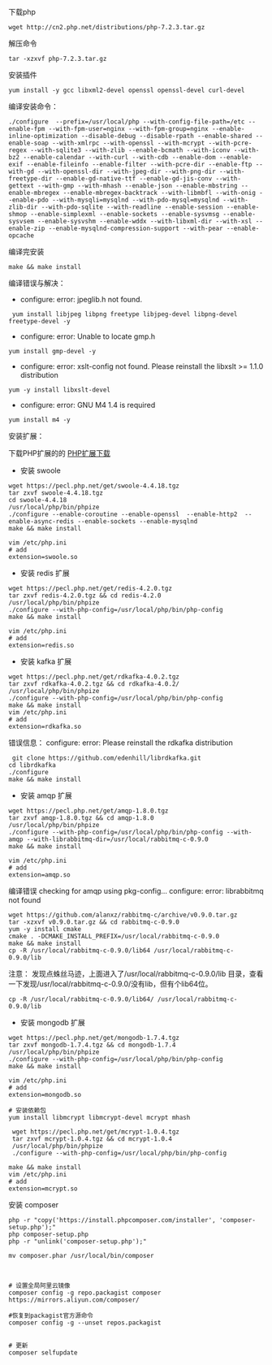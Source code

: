 下载php

```shell
wget http://cn2.php.net/distributions/php-7.2.3.tar.gz
```

解压命令

```shell
tar -xzxvf php-7.2.3.tar.gz
```

安装插件

```shell
yum install -y gcc libxml2-devel openssl openssl-devel curl-devel
```


编译安装命令：
```shell
./configure  --prefix=/usr/local/php --with-config-file-path=/etc --enable-fpm --with-fpm-user=nginx --with-fpm-group=nginx --enable-inline-optimization --disable-debug --disable-rpath --enable-shared --enable-soap --with-xmlrpc --with-openssl --with-mcrypt --with-pcre-regex --with-sqlite3 --with-zlib --enable-bcmath --with-iconv --with-bz2 --enable-calendar --with-curl --with-cdb --enable-dom --enable-exif --enable-fileinfo --enable-filter --with-pcre-dir --enable-ftp --with-gd --with-openssl-dir --with-jpeg-dir --with-png-dir --with-freetype-dir --enable-gd-native-ttf --enable-gd-jis-conv --with-gettext --with-gmp --with-mhash --enable-json --enable-mbstring --enable-mbregex --enable-mbregex-backtrack --with-libmbfl --with-onig --enable-pdo --with-mysqli=mysqlnd --with-pdo-mysql=mysqlnd --with-zlib-dir --with-pdo-sqlite --with-readline --enable-session --enable-shmop --enable-simplexml --enable-sockets --enable-sysvmsg --enable-sysvsem --enable-sysvshm --enable-wddx --with-libxml-dir --with-xsl --enable-zip --enable-mysqlnd-compression-support --with-pear --enable-opcache
```

编译完安装
```shell
make && make install
```




编译错误与解决：

* configure: error: jpeglib.h not found.

```shell
 yum install libjpeg libpng freetype libjpeg-devel libpng-devel freetype-devel -y
```

* configure: error: Unable to locate gmp.h
```shell
yum install gmp-devel -y
```

* configure: error: xslt-config not found. Please reinstall the libxslt >= 1.1.0 distribution
```shell
yum -y install libxslt-devel
```

* configure: error: GNU M4 1.4 is required

```shell
yum install m4 -y
```

安装扩展：

下载PHP扩展的的 [PHP扩展下载](https://pecl.php.net/package-stats.php)

* 安装 swoole
```shell
wget https://pecl.php.net/get/swoole-4.4.18.tgz
tar zxvf swoole-4.4.18.tgz
cd swoole-4.4.18
/usr/local/php/bin/phpize
./configure --enable-coroutine --enable-openssl  --enable-http2  --enable-async-redis --enable-sockets --enable-mysqlnd 
make && make install

vim /etc/php.ini
# add
extension=swoole.so
```

* 安装 redis 扩展
```shell
wget https://pecl.php.net/get/redis-4.2.0.tgz
tar zxvf redis-4.2.0.tgz && cd redis-4.2.0
/usr/local/php/bin/phpize
./configure --with-php-config=/usr/local/php/bin/php-config 
make && make install

vim /etc/php.ini
# add
extension=redis.so
```
* 安装 kafka 扩展
```shell
wget https://pecl.php.net/get/rdkafka-4.0.2.tgz
tar zxvf rdkafka-4.0.2.tgz && cd rdkafka-4.0.2/
/usr/local/php/bin/phpize
./configure --with-php-config=/usr/local/php/bin/php-config 
make && make install
vim /etc/php.ini
# add
extension=rdkafka.so
```
错误信息：
configure: error: Please reinstall the rdkafka distribution

```
 git clone https://github.com/edenhill/librdkafka.git
cd librdkafka
./configure
make && make install
```
* 安装 amqp 扩展
```shell
wget https://pecl.php.net/get/amqp-1.8.0.tgz
tar zxvf amqp-1.8.0.tgz && cd amqp-1.8.0 
/usr/local/php/bin/phpize
./configure --with-php-config=/usr/local/php/bin/php-config --with-amqp --with-librabbitmq-dir=/usr/local/rabbitmq-c-0.9.0
make && make install

vim /etc/php.ini
# add
extension=amqp.so
```

编译错误
checking for amqp using pkg-config... configure: error: librabbitmq not found
```shell
wget https://github.com/alanxz/rabbitmq-c/archive/v0.9.0.tar.gz
tar -xzxvf v0.9.0.tar.gz && cd rabbitmq-c-0.9.0
yum -y install cmake
cmake . -DCMAKE_INSTALL_PREFIX=/usr/local/rabbitmq-c-0.9.0
make && make install
cp -R /usr/local/rabbitmq-c-0.9.0/lib64 /usr/local/rabbitmq-c-0.9.0/lib
```



注意：
发现点蛛丝马迹，上面进入了/usr/local/rabbitmq-c-0.9.0/lib 目录，查看一下发现/usr/local/rabbitmq-c-0.9.0/没有lib，但有个lib64位。
```shell
cp -R /usr/local/rabbitmq-c-0.9.0/lib64/ /usr/local/rabbitmq-c-0.9.0/lib
```

* 安装 mongodb 扩展
```shell
wget https://pecl.php.net/get/mongodb-1.7.4.tgz
tar zxvf mongodb-1.7.4.tgz && cd mongodb-1.7.4 
/usr/local/php/bin/phpize
./configure --with-php-config=/usr/local/php/bin/php-config 
make && make install

vim /etc/php.ini
# add
extension=mongodb.so
```


```shell
# 安装依赖包
yum install libmcrypt libmcrypt-devel mcrypt mhash

 wget https://pecl.php.net/get/mcrypt-1.0.4.tgz
 tar zxvf mcrypt-1.0.4.tgz && cd mcrypt-1.0.4
 /usr/local/php/bin/phpize
 ./configure --with-php-config=/usr/local/php/bin/php-config

make && make install
vim /etc/php.ini
# add
extension=mcrypt.so
```

安装 composer 
```shell
php -r "copy('https://install.phpcomposer.com/installer', 'composer-setup.php');"
php composer-setup.php 
php -r "unlink('composer-setup.php');"

mv composer.phar /usr/local/bin/composer



# 设置全局阿里云镜像
composer config -g repo.packagist composer https://mirrors.aliyun.com/composer/

#恢复到packagist官方源命令
composer config -g --unset repos.packagist


# 更新
composer selfupdate
```
